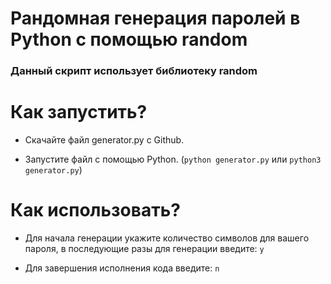 <h1>Рандомная генерация паролей в Python с помощью random</h1>

  
<h3>Данный скрипт использует библиотеку random</h3>

<h1>Как запустить?</h1>


* Скачайте файл generator.py с Github.

* Запустите файл с помощью Python. (`python generator.py` или `python3 generator.py`)

<h1>Как использовать?</h1>


* Для начала генерации укажите количество символов для вашего пароля, в последующие разы для генерации введите: `y`

* Для завершения исполнения кода введите: `n`
